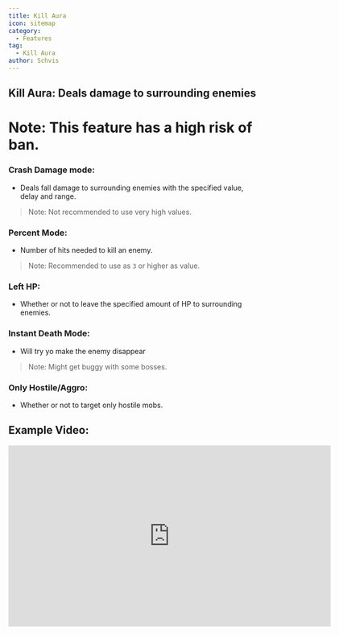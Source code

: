```yaml
---
title: Kill Aura
icon: sitemap
category:
  - Features
tag:
  - Kill Aura
author: Schvis
---
```




## Kill Aura: Deals damage to surrounding enemies
# Note: This feature has a high risk of ban.
### Crash Damage mode:
- Deals fall damage to surrounding enemies with the specified value, delay and range.
> Note: Not recommended to use very high values.
### Percent Mode:
- Number of hits needed to kill an enemy.
> Note: Recommended to use as `3` or higher as value.
### Left HP:
- Whether or not to leave the specified amount of HP to surrounding enemies.
### Instant Death Mode:
- Will try yo make the enemy disappear
> Note: Might get buggy with some bosses.
### Only Hostile/Aggro:
- Whether or not to target only hostile mobs.

## Example Video:

<iframe width="640" height="360" src="https://www.youtube.com/embed/NiAh00VBy-w?list=PL5eI1Tb64p56g27qfYk7VuFTz4FK6YrKa" title="Korepi - Kill Aura" frameborder="0" allow="accelerometer; autoplay; clipboard-write; encrypted-media; gyroscope; picture-in-picture; web-share" allowfullscreen></iframe>




